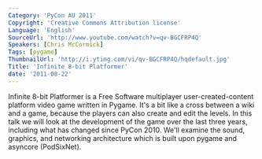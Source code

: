```yaml
---
Category: 'PyCon AU 2011'
Copyright: 'Creative Commons Attribution license'
Language: 'English'
SourceUrl: 'http://www.youtube.com/watch?v=qv-BGCFRP4Q'
Speakers: [Chris McCormick]
Tags: [pygame]
ThumbnailUrl: 'http://i.ytimg.com/vi/qv-BGCFRP4Q/hqdefault.jpg'
Title: 'Infinite 8-bit Platformer'
date: '2011-08-22'
---
```

Infinite 8-bit Platformer is a Free Software multiplayer user-created-content
platform video game written in Pygame. It's a bit like a cross between a wiki
and a game, because the players can also create and edit the levels. In this
talk we will look at the development of the game over the last three years,
including what has changed since PyCon 2010. We'll examine the sound,
graphics, and networking architecture which is built upon pygame and asyncore
(PodSixNet).

